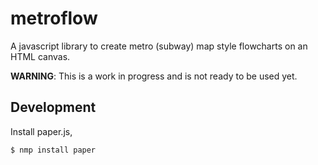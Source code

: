 # metroflow

A javascript library to create metro (subway) map style flowcharts on an HTML canvas. 

**WARNING**: This is a work in progress and is not ready to be used yet.

## Development

Install paper.js,
```bash
$ nmp install paper
```

